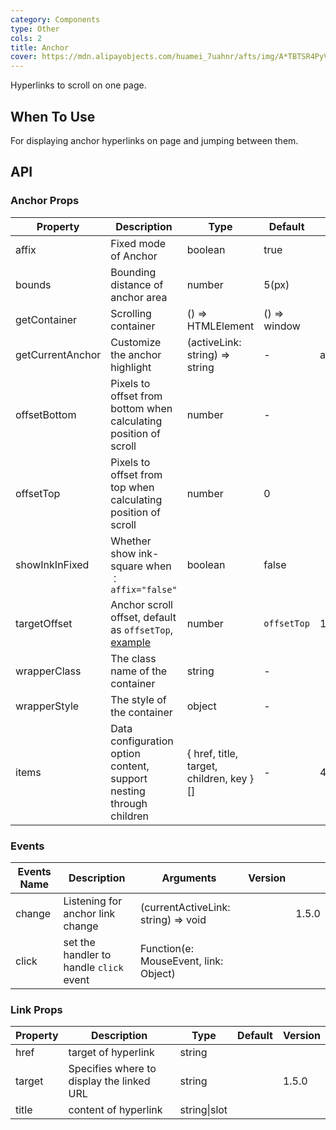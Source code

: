 ```yaml
---
category: Components
type: Other
cols: 2
title: Anchor
cover: https://mdn.alipayobjects.com/huamei_7uahnr/afts/img/A*TBTSR4PyVmkAAAAAAAAAAAAADrJ8AQ/original
---
```


Hyperlinks to scroll on one page.

## When To Use

For displaying anchor hyperlinks on page and jumping between them.

## API

### Anchor Props

| Property | Description | Type | Default | Version |
| --- | --- | --- | --- | --- |
| affix | Fixed mode of Anchor | boolean | true |  |
| bounds | Bounding distance of anchor area | number | 5(px) |  |
| getContainer | Scrolling container | () => HTMLElement | () => window |  |
| getCurrentAnchor | Customize the anchor highlight | (activeLink: string) => string | - | activeLink(3.3) |
| offsetBottom | Pixels to offset from bottom when calculating position of scroll | number | - |  |
| offsetTop | Pixels to offset from top when calculating position of scroll | number | 0 |  |
| showInkInFixed | Whether show ink-square when `：affix="false"` | boolean | false |  |
| targetOffset | Anchor scroll offset, default as `offsetTop`, [example](#components-anchor-demo-targetOffset) | number | `offsetTop` | 1.5.0 |
| wrapperClass | The class name of the container | string | - |  |
| wrapperStyle | The style of the container | object | - |  |
| items | Data configuration option content, support nesting through children | { href, title, target, children, key }\[] | - | 4.0 |

### Events

| Events Name | Description | Arguments | Version |  |
| --- | --- | --- | --- | --- |
| change | Listening for anchor link change | (currentActiveLink: string) => void |  | 1.5.0 |
| click | set the handler to handle `click` event | Function(e: MouseEvent, link: Object) |  |  |

### Link Props

| Property | Description                               | Type         | Default | Version |
| -------- | ----------------------------------------- | ------------ | ------- | ------- |
| href     | target of hyperlink                       | string       |         |         |
| target   | Specifies where to display the linked URL | string       |         | 1.5.0   |
| title    | content of hyperlink                      | string\|slot |         |         |
